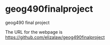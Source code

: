 # geog490finalproject
geog490 final project

The URL for the webpage is https://github.com/elizalaw/geog490finalproject
